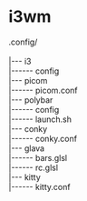 # i3wm

.config/ <br/>  
|--- i3  <br/> 
|------ config <br/> 
|--- picom <br/> 
|------ picom.conf <br/> 
|--- polybar <br/> 
|------ config <br/> 
|------ launch.sh <br/> 
|--- conky <br/> 
|------ conky.conf <br/> 
|--- glava <br/> 
|------ bars.glsl <br/> 
|------ rc.glsl <br/> 
|--- kitty <br/> 
|------ kitty.conf <br/> 
